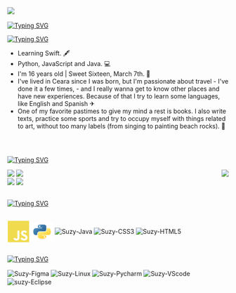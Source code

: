 <!-- Presentation-->

<img src="https://github.com/thalitaasuzy/thalitaasuzy/assets/112733274/c7f6f280-e679-40d5-ae94-24541708122a">

[![Typing SVG](https://readme-typing-svg.demolab.com?font=Righteous&size=25&pause=1000&color=AD7BFF&background=7C0DA900&vCenter=true&width=435&lines=Hi!!+I'm+Thalita+Suzy+%F0%9F%AA%B7)](https://git.io/typing-svg)

[![Typing SVG](https://readme-typing-svg.demolab.com?font=Righteous&size=15&pause=1000&color=AD7BFF&background=7C0DA900&vCenter=true&repeat=false&width=435&lines=%E2%97%BD%EF%B8%8FAbout+me)](https://git.io/typing-svg)

- Learning Swift. 🖋️
- Python, JavaScript and Java. 💻
- I'm 16 years old | Sweet Sixteen, March 7th. 🎂 
- I've lived in Ceara since I was born, but I'm passionate about travel - I've done it a few times, - and I really wanna get to know other places and have new experiences. Because of that I try to learn some languages, like English and Spanish ✈
- One of my favorite pastimes to give my mind a rest is books. I also write texts, practice some sports and try to occupy myself with things related to art, without too many labels (from singing to painting beach rocks). 🦋

</br>

<!-- Spotify Playlist (https://github.com/kittinan/spotify-github-profile) 
 
[![spotify-github-profile](https://spotify-github-profile.vercel.app/api/view?uid=31y27vapuxn7w7ooebmxwl3lglv4&cover_image=true&theme=novatorem&show_offline=false&background_color=121212&interchange=false&bar_color=9034b2&bar_color_cover=true)](https://open.spotify.com/playlist/0jW4Xjlot65Z2v0QA0Z5sK) -->



##




[![Typing SVG](https://readme-typing-svg.demolab.com?font=Righteous&size=15&pause=1000&color=AD7BFF&background=7C0DA900&vCenter=true&repeat=false&width=435&lines=%E2%97%BD%EF%B8%8FGithub+Stuffs)](https://git.io/typing-svg)

<!-- GitHub Card -->
<img align="right" height="620m" left="200" src="https://raw.githubusercontent.com/gist/thalitaasuzy/ec39a8165e2faf5c78ee738727a37326/raw/9e04fe6b5f39f425fa60a6aae055a02ec7adea3f/githubcard.svg"/>

<!-- ReadMe Stats -->
<div>
 <img height="200cm" src="https://github-readme-stats.vercel.app/api?username=thalitaasuzy&show_icons=true&theme=tokyonight" />
 <img height="100cm" src="https://github-readme-stats.vercel.app/api/top-langs/?username=thalitaasuzy&layout=compact&theme=tokyonight" />
 <!-- <img height="143.5cm" src="https://github-readme-stats.vercel.app/api/pin/?username=thalitaasuzy&repo=github-readme-stats&theme=tokyonight" /> -->
</div>

<!-- Trophy Code -->

 <div> 
 <img height="95cm" src=https://github-profile-trophy.vercel.app/?username=thalitaasuzy&title=Commits&theme=tokyonight&row=1&column=1 />
 <img height="95cm" src=https://github-profile-trophy.vercel.app/?username=thalitaasuzy&title=Repo&theme=tokyonight&row=1&column=2 />
</div> 


## 
 
[![Typing SVG](https://readme-typing-svg.demolab.com?font=Righteous&size=15&pause=1000&color=AD7BFF&background=7C0DA900&vCenter=true&repeat=false&width=435&lines=%E2%97%BD%EF%B8%8FProgramming+Tools)](https://git.io/typing-svg)
 
 <!-- Languages Images -->
 <div style="display: inline_block"><br>
  <img align="center" alt="Suzy-Js" height="=40" width="50" src="https://raw.githubusercontent.com/devicons/devicon/master/icons/javascript/javascript-plain.svg" />
  <img align="center" alt="Suzy-Python" height="40" width="50" src="https://raw.githubusercontent.com/devicons/devicon/master/icons/python/python-original.svg" />
  <img align="center" alt="Suzy-Java" height="40" width="50" src="https://cdn.jsdelivr.net/gh/devicons/devicon/icons/java/java-original.svg" />    
  <img align="center" alt="Suzy-CSS3" height="40" width="50" src="https://cdn.jsdelivr.net/gh/devicons/devicon/icons/css3/css3-original.svg" />
  <img align="center" alt="Suzy-HTML5" height="40" width="50" src="https://cdn.jsdelivr.net/gh/devicons/devicon/icons/html5/html5-original.svg" />
  
 ##
 
 [![Typing SVG](https://readme-typing-svg.demolab.com?font=Righteous&size=15&pause=1000&color=AD7BFF&background=7C0DA900&vCenter=true&repeat=false&width=435&lines=%E2%97%BD%EF%B8%8F+Used+Things+)](https://git.io/typing-svg)
 
  <img align="center" alt="Suzy-Figma" height="40" width="50" src="https://cdn.jsdelivr.net/gh/devicons/devicon/icons/figma/figma-original.svg" />
  <img align="center" alt="Suzy-Linux" height="40" width="50"src="https://cdn.jsdelivr.net/gh/devicons/devicon/icons/linux/linux-original.svg" />
  <img align="center" alt="Suzy-Pycharm" height="40" width="50" src="https://cdn.jsdelivr.net/gh/devicons/devicon/icons/pycharm/pycharm-original.svg" />
  <img align="center" alt="Suzy-VScode" height="40" width="50" src="https://cdn.jsdelivr.net/gh/devicons/devicon/icons/vscode/vscode-original.svg" />
  <img align="center" alt="suzy-Eclipse" height="40" width="40" src="https://user-images.githubusercontent.com/112733274/235544515-31b4bb3d-1031-4b35-a35e-ad60cc4d46f9.png" alt="suzy-eclipse"/>

<br>

<!-- Snake Game
<img src="https://raw.githubusercontent.com/thalitaasuzy/thalitaasuzy/output/snake.svg" alt="Snake animation" />
-->
###

            
 <!-- <img align="right" alt="Suzy-pic" height="150" style="border-radius:50px;" src="https://i.pinimg.com/564x/4c/34/a5/4c34a5e3ea14422f31255e1e61d172c1.jpg"> -->
</div>
 

<!--
**thalitaasuzy/thalitaasuzy** is a ✨ _special_ ✨ repository because its `README.md` (this file) appears on your GitHub profile.

